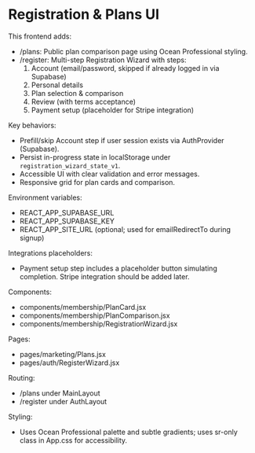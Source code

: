 # Registration & Plans UI

This frontend adds:
- /plans: Public plan comparison page using Ocean Professional styling.
- /register: Multi-step Registration Wizard with steps:
  1) Account (email/password, skipped if already logged in via Supabase)
  2) Personal details
  3) Plan selection & comparison
  4) Review (with terms acceptance)
  5) Payment setup (placeholder for Stripe integration)

Key behaviors:
- Prefill/skip Account step if user session exists via AuthProvider (Supabase).
- Persist in-progress state in localStorage under `registration_wizard_state_v1`.
- Accessible UI with clear validation and error messages.
- Responsive grid for plan cards and comparison.

Environment variables:
- REACT_APP_SUPABASE_URL
- REACT_APP_SUPABASE_KEY
- REACT_APP_SITE_URL (optional; used for emailRedirectTo during signup)

Integrations placeholders:
- Payment setup step includes a placeholder button simulating completion. Stripe integration should be added later.

Components:
- components/membership/PlanCard.jsx
- components/membership/PlanComparison.jsx
- components/membership/RegistrationWizard.jsx

Pages:
- pages/marketing/Plans.jsx
- pages/auth/RegisterWizard.jsx

Routing:
- /plans under MainLayout
- /register under AuthLayout

Styling:
- Uses Ocean Professional palette and subtle gradients; uses sr-only class in App.css for accessibility.

